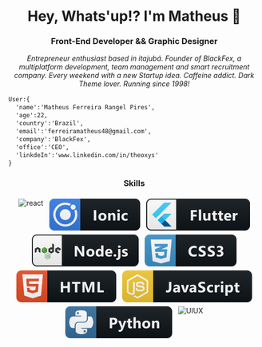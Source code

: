 <h1 align="center">Hey, Whats'up!? I'm Matheus 🍕</h1>

<div align="center">
<h3>Front-End Developer && Graphic Designer</h3>
<p>
<i>Entrepreneur enthusiast based in itajubá. Founder  of BlackFex, a multiplatform development, team management and smart recruitment company. Every weekend with a new Startup idea. Caffeine addict. Dark Theme lover. Running since 1998!</i></p>
</div>


```
User:{
  'name':'Matheus Ferreira Rangel Pires',
  'age':22,
  'country':'Brazil',
  'email':'ferreiramatheus48@gmail.com',
  'company':'BlackFex',
  'office':'CEO',
  'linkdeIn':'www.linkedin.com/in/theoxys'
}
```


<div align="center">
<h3>Skills</h3>
<p align="center">
  <img src="https://github.com/Quadrified/Quadrified/blob/master/assets/svg/dev/frameworks/react.svg" alt="react" style="vertical-align:top; margin:4px">
  <img src="https://github.com/MikeCodesDotNET/ColoredBadges/blob/master/svg/dev/frameworks/ionic.svg" alt="ionic" style="vertical-align:top; margin:4px">
  <img src="https://github.com/MikeCodesDotNET/ColoredBadges/blob/master/svg/dev/frameworks/flutter.svg" alt="flutter" style="vertical-align:top; margin:4px">
  <img src="https://github.com/MikeCodesDotNET/ColoredBadges/blob/master/svg/dev/frameworks/nodejs.svg" alt="noddejs" style="vertical-align:top; margin:4px">
  <img src="https://github.com/MikeCodesDotNET/ColoredBadges/blob/master/svg/dev/languages/css3.svg" alt="css" style="vertical-align:top; margin:4px">
  <img src="https://github.com/MikeCodesDotNET/ColoredBadges/blob/master/svg/dev/languages/html.svg" alt="html" style="vertical-align:top; margin:4px">
  <img src="https://github.com/MikeCodesDotNET/ColoredBadges/blob/master/svg/dev/languages/js.svg" alt="javascript" style="vertical-align:top; margin:4px">
  <img src="https://github.com/MikeCodesDotNET/ColoredBadges/blob/master/svg/dev/languages/python.svg" alt="python" style="vertical-align:top; margin:4px">
  <img src="https://github.com/theoxys/theoxys/blob/master/figma.svg" alt="UIUX" style="vertical-align:top; margin:4px">
</p>


